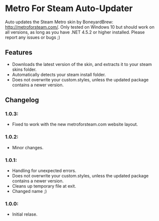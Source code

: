 # Metro For Steam Auto-Updater
Auto updates the Steam Metro skin by BoneyardBrew: http://metroforsteam.com/.
Only tested on Windows 10 but should work on all versions, as long as you have .NET 4.5.2 or higher installed.
Please report any issues or bugs ;)

## Features
- Downloads the latest version of the skin, and extracts it to your steam skins folder.
- Automatically detects your steam install folder.
- Does not overwrite your custom.styles, unless the updated package contains a newer version.

## Changelog

### 1.0.3:
- Fixed to work with the new metroforsteam.com website layout.

### 1.0.2:
- Minor changes.

### 1.0.1:
- Handling for unexpected errors.
- Does not overwrite your custom.styles, unless the updated package contains a newer version.
- Cleans up temporary file at exit.
- Changed name ;)

### 1.0.0:
- Initial relase.
